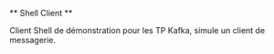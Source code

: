 ** Shell Client **

Client Shell de démonstration pour les TP Kafka, simule un client de messagerie.
